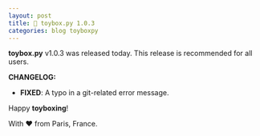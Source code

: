 ```yaml
---
layout: post
title: 🧸 toybox.py 1.0.3
categories: blog toyboxpy
---
```


**toybox.py** v1.0.3 was released today. This release is recommended for all users.

**CHANGELOG:**
- **FIXED**: A typo in a git-related error message.

Happy **toyboxing**!

With ❤️ from Paris, France.
